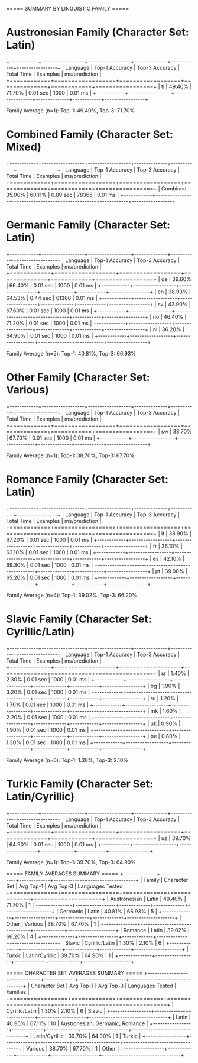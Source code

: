 ===== SUMMARY BY LINGUISTIC FAMILY =====

Austronesian Family (Character Set: Latin)
==========================================
+------------+------------------+------------------+--------------+------------+-----------------+
| Language   | Top-1 Accuracy   | Top-3 Accuracy   | Total Time   |   Examples | ms/prediction   |
+============+==================+==================+==============+============+=================+
| tl         | 49.40%           | 71.70%           | 0.01 sec     |       1000 | 0.01 ms         |
+------------+------------------+------------------+--------------+------------+-----------------+

Family Average (n=1): Top-1: 49.40%, Top-3: 71.70%

Combined Family (Character Set: Mixed)
======================================
+------------+------------------+------------------+--------------+------------+-----------------+
| Language   | Top-1 Accuracy   | Top-3 Accuracy   | Total Time   |   Examples | ms/prediction   |
+============+==================+==================+==============+============+=================+
| Combined   | 35.90%           | 60.11%           | 0.89 sec     |      78365 | 0.01 ms         |
+------------+------------------+------------------+--------------+------------+-----------------+

Germanic Family (Character Set: Latin)
======================================
+------------+------------------+------------------+--------------+------------+-----------------+
| Language   | Top-1 Accuracy   | Top-3 Accuracy   | Total Time   |   Examples | ms/prediction   |
+============+==================+==================+==============+============+=================+
| de         | 39.60%           | 66.40%           | 0.01 sec     |       1000 | 0.01 ms         |
+------------+------------------+------------------+--------------+------------+-----------------+
| en         | 38.93%           | 64.53%           | 0.44 sec     |      61366 | 0.01 ms         |
+------------+------------------+------------------+--------------+------------+-----------------+
| sv         | 42.90%           | 67.60%           | 0.01 sec     |       1000 | 0.01 ms         |
+------------+------------------+------------------+--------------+------------+-----------------+
| no         | 46.40%           | 71.20%           | 0.01 sec     |       1000 | 0.01 ms         |
+------------+------------------+------------------+--------------+------------+-----------------+
| nl         | 36.20%           | 64.90%           | 0.01 sec     |       1000 | 0.01 ms         |
+------------+------------------+------------------+--------------+------------+-----------------+

Family Average (n=5): Top-1: 40.81%, Top-3: 66.93%

Other Family (Character Set: Various)
=====================================
+------------+------------------+------------------+--------------+------------+-----------------+
| Language   | Top-1 Accuracy   | Top-3 Accuracy   | Total Time   |   Examples | ms/prediction   |
+============+==================+==================+==============+============+=================+
| sw         | 38.70%           | 67.70%           | 0.01 sec     |       1000 | 0.01 ms         |
+------------+------------------+------------------+--------------+------------+-----------------+

Family Average (n=1): Top-1: 38.70%, Top-3: 67.70%

Romance Family (Character Set: Latin)
=====================================
+------------+------------------+------------------+--------------+------------+-----------------+
| Language   | Top-1 Accuracy   | Top-3 Accuracy   | Total Time   |   Examples | ms/prediction   |
+============+==================+==================+==============+============+=================+
| it         | 38.90%           | 67.20%           | 0.01 sec     |       1000 | 0.01 ms         |
+------------+------------------+------------------+--------------+------------+-----------------+
| fr         | 36.10%           | 63.10%           | 0.01 sec     |       1000 | 0.01 ms         |
+------------+------------------+------------------+--------------+------------+-----------------+
| es         | 42.10%           | 69.30%           | 0.01 sec     |       1000 | 0.01 ms         |
+------------+------------------+------------------+--------------+------------+-----------------+
| pt         | 39.00%           | 65.20%           | 0.01 sec     |       1000 | 0.01 ms         |
+------------+------------------+------------------+--------------+------------+-----------------+

Family Average (n=4): Top-1: 39.02%, Top-3: 66.20%

Slavic Family (Character Set: Cyrillic/Latin)
=============================================
+------------+------------------+------------------+--------------+------------+-----------------+
| Language   | Top-1 Accuracy   | Top-3 Accuracy   | Total Time   |   Examples | ms/prediction   |
+============+==================+==================+==============+============+=================+
| sr         | 1.40%            | 2.30%            | 0.01 sec     |       1000 | 0.01 ms         |
+------------+------------------+------------------+--------------+------------+-----------------+
| bg         | 1.90%            | 3.20%            | 0.01 sec     |       1000 | 0.01 ms         |
+------------+------------------+------------------+--------------+------------+-----------------+
| ru         | 1.20%            | 1.70%            | 0.01 sec     |       1000 | 0.01 ms         |
+------------+------------------+------------------+--------------+------------+-----------------+
| mk         | 1.60%            | 2.20%            | 0.01 sec     |       1000 | 0.01 ms         |
+------------+------------------+------------------+--------------+------------+-----------------+
| uk         | 0.90%            | 1.90%            | 0.01 sec     |       1000 | 0.01 ms         |
+------------+------------------+------------------+--------------+------------+-----------------+
| be         | 0.80%            | 1.30%            | 0.01 sec     |       1000 | 0.01 ms         |
+------------+------------------+------------------+--------------+------------+-----------------+

Family Average (n=6): Top-1: 1.30%, Top-3: 2.10%

Turkic Family (Character Set: Latin/Cyrillic)
=============================================
+------------+------------------+------------------+--------------+------------+-----------------+
| Language   | Top-1 Accuracy   | Top-3 Accuracy   | Total Time   |   Examples | ms/prediction   |
+============+==================+==================+==============+============+=================+
| uz         | 39.70%           | 64.90%           | 0.01 sec     |       1000 | 0.01 ms         |
+------------+------------------+------------------+--------------+------------+-----------------+

Family Average (n=1): Top-1: 39.70%, Top-3: 64.90%

===== FAMILY AVERAGES SUMMARY =====
+--------------+-----------------+-------------+-------------+--------------------+
| Family       | Character Set   | Avg Top-1   | Avg Top-3   |   Languages Tested |
+==============+=================+=============+=============+====================+
| Austronesian | Latin           | 49.40%      | 71.70%      |                  1 |
+--------------+-----------------+-------------+-------------+--------------------+
| Germanic     | Latin           | 40.81%      | 66.93%      |                  5 |
+--------------+-----------------+-------------+-------------+--------------------+
| Other        | Various         | 38.70%      | 67.70%      |                  1 |
+--------------+-----------------+-------------+-------------+--------------------+
| Romance      | Latin           | 39.02%      | 66.20%      |                  4 |
+--------------+-----------------+-------------+-------------+--------------------+
| Slavic       | Cyrillic/Latin  | 1.30%       | 2.10%       |                  6 |
+--------------+-----------------+-------------+-------------+--------------------+
| Turkic       | Latin/Cyrillic  | 39.70%      | 64.90%      |                  1 |
+--------------+-----------------+-------------+-------------+--------------------+

===== CHARACTER SET AVERAGES SUMMARY =====
+-----------------+-------------+-------------+--------------------+---------------------------------+
| Character Set   | Avg Top-1   | Avg Top-3   |   Languages Tested | Families                        |
+=================+=============+=============+====================+=================================+
| Cyrillic/Latin  | 1.30%       | 2.10%       |                  6 | Slavic                          |
+-----------------+-------------+-------------+--------------------+---------------------------------+
| Latin           | 40.95%      | 67.11%      |                 10 | Austronesian, Germanic, Romance |
+-----------------+-------------+-------------+--------------------+---------------------------------+
| Latin/Cyrillic  | 39.70%      | 64.90%      |                  1 | Turkic                          |
+-----------------+-------------+-------------+--------------------+---------------------------------+
| Various         | 38.70%      | 67.70%      |                  1 | Other                           |
+-----------------+-------------+-------------+--------------------+---------------------------------+